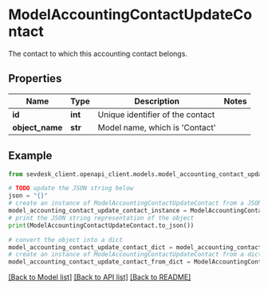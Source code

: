 # ModelAccountingContactUpdateContact

The contact to which this accounting contact belongs.

## Properties

Name | Type | Description | Notes
------------ | ------------- | ------------- | -------------
**id** | **int** | Unique identifier of the contact | 
**object_name** | **str** | Model name, which is &#39;Contact&#39; | 

## Example

```python
from sevdesk_client.openapi_client.models.model_accounting_contact_update_contact import ModelAccountingContactUpdateContact

# TODO update the JSON string below
json = "{}"
# create an instance of ModelAccountingContactUpdateContact from a JSON string
model_accounting_contact_update_contact_instance = ModelAccountingContactUpdateContact.from_json(json)
# print the JSON string representation of the object
print(ModelAccountingContactUpdateContact.to_json())

# convert the object into a dict
model_accounting_contact_update_contact_dict = model_accounting_contact_update_contact_instance.to_dict()
# create an instance of ModelAccountingContactUpdateContact from a dict
model_accounting_contact_update_contact_from_dict = ModelAccountingContactUpdateContact.from_dict(model_accounting_contact_update_contact_dict)
```
[[Back to Model list]](../README.md#documentation-for-models) [[Back to API list]](../README.md#documentation-for-api-endpoints) [[Back to README]](../README.md)


